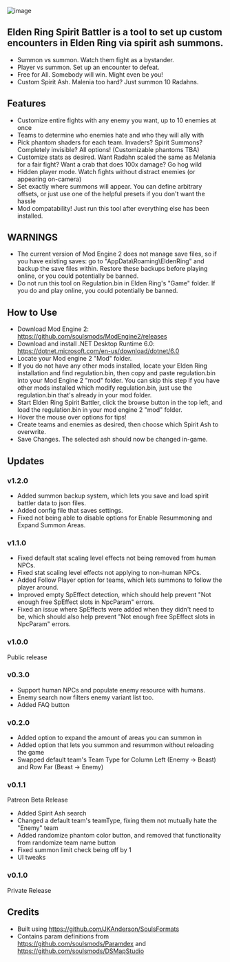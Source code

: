 ![image](https://user-images.githubusercontent.com/55667610/222884370-4891068b-3ce5-477c-b8ce-ff76ef4c0336.png)

## Elden Ring Spirit Battler is a tool to set up custom encounters in Elden Ring via spirit ash summons.
- Summon vs summon. Watch them fight as a bystander.
- Player vs summon. Set up an encounter to defeat.
- Free for All. Somebody will win. Might even be you!
- Custom Spirit Ash. Malenia too hard? Just summon 10 Radahns.

## Features
- Customize entire fights with any enemy you want, up to 10 enemies at once
- Teams to determine who enemies hate and who they will ally with
- Pick phantom shaders for each team. Invaders? Spirit Summons? Completely invisible? All options! (Customizable phantoms TBA)
- Customize stats as desired. Want Radahn scaled the same as Melania for a fair fight? Want a crab that does 100x damage? Go hog wild
- Hidden player mode. Watch fights without distract enemies (or appearing on-camera)
- Set exactly where summons will appear. You can define arbitrary offsets, or just use one of the helpful presets if you don't want the hassle
- Mod compatability! Just run this tool after everything else has been installed.

## WARNINGS
- The current version of Mod Engine 2 does not manage save files, so if you have existing saves: go to "AppData\Roaming\EldenRing" and backup the save files within. Restore these backups before playing online, or you could potentially be banned.
- Do not run this tool on Regulation.bin in Elden Ring's "Game" folder. If you do and play online, you could potentially be banned.

## How to Use
- Download Mod Engine 2: https://github.com/soulsmods/ModEngine2/releases
- Download and install .NET Desktop Runtime 6.0: https://dotnet.microsoft.com/en-us/download/dotnet/6.0
- Locate your Mod engine 2 "Mod" folder.
- If you do not have any other mods installed, locate your Elden Ring installation and find regulation.bin, then copy and paste regulation.bin into your Mod Engine 2 "mod" folder. You can skip this step if you have other mods installed which modify regulation.bin, just use the regulation.bin that's already in your mod folder.
- Start Elden Ring Spirit Battler, click the browse button in the top left, and load the regulation.bin in your mod engine 2 "mod" folder.
- Hover the mouse over options for tips!
- Create teams and enemies as desired, then choose which Spirit Ash to overwrite.
- Save Changes. The selected ash should now be changed in-game.

## Updates
### v1.2.0
- Added summon backup system, which lets you save and load spirit battler data to json files.
- Added config file that saves settings.
- Fixed not being able to disable options for Enable Resummoning and Expand Summon Areas.
### v1.1.0
- Fixed default stat scaling level effects not being removed from human NPCs.
- Fixed stat scaling level effects not applying to non-human NPCs.
- Added Follow Player option for teams, which lets summons to follow the player around.
- Improved empty SpEffect detection, which should help prevent "Not enough free SpEffect slots in NpcParam" errors.
- Fixed an issue where SpEffects were added when they didn't need to be, which should also help prevent "Not enough free SpEffect slots in NpcParam" errors.
### v1.0.0
Public release
### v0.3.0
- Support human NPCs and populate enemy resource with humans.
- Enemy search now filters enemy variant list too.
- Added FAQ button
### v0.2.0
- Added option to expand the amount of areas you can summon in
- Added option that lets you summon and resummon without reloading the game
- Swapped default team's Team Type for Column Left (Enemy -> Beast) and Row Far (Beast -> Enemy)
### v0.1.1
Patreon Beta Release
- Added Spirit Ash search
- Changed a default team's teamType, fixing them not mutually hate the "Enemy" team
- Added randomize phantom color button, and removed that functionality from randomize team name button
- Fixed summon limit check being off by 1
- UI tweaks
### v0.1.0
Private Release

## Credits
- Built using https://github.com/JKAnderson/SoulsFormats
- Contains param definitions from https://github.com/soulsmods/Paramdex and https://github.com/soulsmods/DSMapStudio
